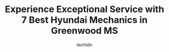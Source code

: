 ---
layout: ampstory
image: https://images.unsplash.com/photo-1637160969718-6618307797f4?ixlib=rb-4.0.3&ixid=MnwxMjA3fDB8MHxwaG90by1wYWdlfHx8fGVufDB8fHx8&auto=format&fit=crop&w=640&h=853&q=80
author: techidn
featured: false
description: Looking for reliable and skilled Hyundai Mechanic in Greenwood MS, USA? Your search ends here with the 7 best Hyundai Mechanic in town. With their expertise and commitment to delivering exce
title: Experience Exceptional Service with 7 Best Hyundai Mechanics in Greenwood MS
cover:
   title: Experience Exceptional Service with 7 Best Hyundai Mechanics in Greenwood MS
   subtitle: Rickpate
   background: https://images.unsplash.com/photo-1637160969718-6618307797f4?ixlib=rb-4.0.3&ixid=MnwxMjA3fDB8MHxwaG90by1wYWdlfHx8fGVufDB8fHx8&auto=format&fit=crop&w=640&h=853&q=80

pages: 
 - layout: thirds
   top: <h1>#1 Parker Wrecker Service</h1>
   bottom: "<p>I want to give Anthony, the roadside technician, his flowers. He was there within 30 MINUTES when everyone takes hours. Got me running within the hour. I had been strande</p>"
   background: https://www.knot35.com/toplist/wp-content/uploads/2023/06/best-hyundai-mechanic-1-in-greenwood-ms-1685841819.jpeg
   backgroundblur: true
 - layout: thirds
   top: <h1>#2 C & C Auto Service</h1>
   bottom: "<p>611 MS-7, Greenwood, MS 38930, United States</p>"
   background: https://www.knot35.com/toplist/wp-content/uploads/2023/06/best-hyundai-mechanic-2-in-greenwood-ms-1685841820.jpeg
   cta:
      link: https://www.knot35.com/toplist/experience-exceptional-service-with-7-best-hyundai-mechanics-in-greenwood-ms/
      text: Experience Exceptional Service with 7 Best Hyundai Mechanics in Greenwood MS
 - layout: thirds
   top: <h1>#3 Pennzoil Lube & Go</h1>
   bottom: "<p>2004 US-82 W, Greenwood, MS 38930, United States</p>"
   background: https://www.knot35.com/toplist/wp-content/uploads/2023/06/best-hyundai-mechanic-3-in-greenwood-ms-1685841820.jpeg
   cta:
      link: https://www.knot35.com/toplist/experience-exceptional-service-with-7-best-hyundai-mechanics-in-greenwood-ms/
      text: Experience Exceptional Service with 7 Best Hyundai Mechanics in Greenwood MS
 - layout: thirds
   top: <h1>#4 NAPA Auto Parts - Service Parts Co.</h1>
   bottom: "<p>104 E Market St, Greenwood, MS 38930, United States</p>"
   background: https://images.unsplash.com/photo-1533998839656-76f5e4b2bccb?ixlib=rb-4.0.3&ixid=MnwxMjA3fDB8MHxwaG90by1wYWdlfHx8fGVufDB8fHx8&auto=format&fit=crop&w=640&h=853&q=80
   cta:
      link: https://www.knot35.com/toplist/experience-exceptional-service-with-7-best-hyundai-mechanics-in-greenwood-ms/
      text: Experience Exceptional Service with 7 Best Hyundai Mechanics in Greenwood MS
 - layout: thirds
   top: <h1>#5 Cannon Nissan Service</h1>
   bottom: "<p>69900 U.S. 82 W, Greenwood, MS 38930, United States</p>"
   background: https://images.unsplash.com/photo-1489694553447-4c9339da310d?ixlib=rb-4.0.3&ixid=MnwxMjA3fDB8MHxwaG90by1wYWdlfHx8fGVufDB8fHx8&auto=format&fit=crop&w=640&h=853&q=80
   cta:
      link: https://www.knot35.com/toplist/experience-exceptional-service-with-7-best-hyundai-mechanics-in-greenwood-ms/
      text: Experience Exceptional Service with 7 Best Hyundai Mechanics in Greenwood MS
 - layout: thirds
   top: <h1>#6 Hoovers Car Care & Tire Services</h1>
   bottom: "<p>1825 Carrollton Ave, Greenwood, MS 38930, United States</p>"
   background: https://images.unsplash.com/photo-1615749413727-825b59a857b5?ixlib=rb-4.0.3&ixid=MnwxMjA3fDB8MHxwaG90by1wYWdlfHx8fGVufDB8fHx8&auto=format&fit=crop&w=640&h=853&q=80
   cta:
      link: https://www.knot35.com/toplist/experience-exceptional-service-with-7-best-hyundai-mechanics-in-greenwood-ms/
      text: Experience Exceptional Service with 7 Best Hyundai Mechanics in Greenwood MS
 - layout: thirds
   top: <h1>#7 Mims Wholesale Motors</h1>
   bottom: "<p>1500 Main St, Greenwood, MS 38930, United States</p>"
   background: https://images.unsplash.com/photo-1564951434112-64d74cc2a2d7?ixlib=rb-4.0.3&ixid=MnwxMjA3fDB8MHxwaG90by1wYWdlfHx8fGVufDB8fHx8&auto=format&fit=crop&w=640&h=853&q=80
   cta:
      link: https://www.knot35.com/toplist/experience-exceptional-service-with-7-best-hyundai-mechanics-in-greenwood-ms/
      text: Experience Exceptional Service with 7 Best Hyundai Mechanics in Greenwood MS
 - layout: thirds
   middle: Continue reading...
   background: https://images.unsplash.com/photo-1533735380053-eb8d0759b24a?ixlib=rb-4.0.3&ixid=MnwxMjA3fDB8MHxwaG90by1wYWdlfHx8fGVufDB8fHx8&auto=format&fit=crop&w=640&h=853&q=80
   cta:
      link: https://www.knot35.com/toplist/experience-exceptional-service-with-7-best-hyundai-mechanics-in-greenwood-ms/
      text: Experience Exceptional Service with 7 Best Hyundai Mechanics in Greenwood MS
      
---